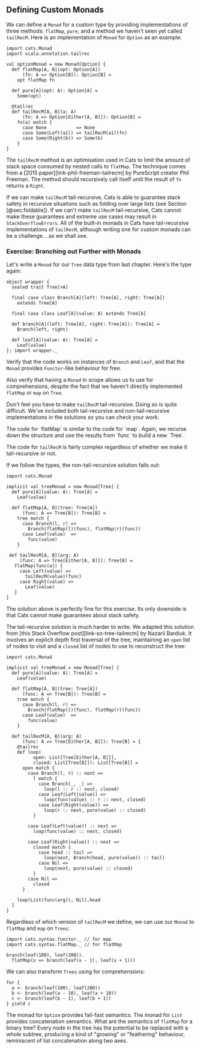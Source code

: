 ## Defining Custom Monads

We can define a `Monad` for a custom type
by providing implementations of three methods:
`flatMap`, `pure`, and
a method we haven't seen yet called `tailRecM`.
Here is an implementation of `Monad` for `Option` as an example:

```tut:book:silent
import cats.Monad
import scala.annotation.tailrec

val optionMonad = new Monad[Option] {
  def flatMap[A, B](opt: Option[A])
      (fn: A => Option[B]): Option[B] =
    opt flatMap fn

  def pure[A](opt: A): Option[A] =
    Some(opt)

  @tailrec
  def tailRecM[A, B](a: A)
      (fn: A => Option[Either[A, B]]): Option[B] =
    fn(a) match {
      case None           => None
      case Some(Left(a1)) => tailRecM(a1)(fn)
      case Some(Right(b)) => Some(b)
    }
}
```

The `tailRecM` method is an optimisation used in Cats to limit
the amount of stack space consumed by nested calls to `flatMap`.
The technique comes from a [2015 paper][link-phil-freeman-tailrecm]
by PureScript creator Phil Freeman.
The method should recursively call itself
until the result of `fn` returns a `Right`.

If we can make `tailRecM` tail-recursive,
Cats is able to guarantee stack safety
in recursive situations such as
folding over large lists (see Section [@sec:foldable]).
If we can't make `tailRecM` tail-recursive,
Cats cannot make these guarantees
and extreme use cases may result in `StackOverflowErrors`.
All of the built-in monads in Cats have
tail-recursive implementations of `tailRecM`,
although writing one for custom monads
can be a challenge... as we shall see.

### Exercise: Branching out Further with Monads

Let's write a `Monad` for our `Tree` data type from last chapter.
Here's the type again:

```tut:book:silent
object wrapper {
  sealed trait Tree[+A]

  final case class Branch[A](left: Tree[A], right: Tree[A])
    extends Tree[A]

  final case class Leaf[A](value: A) extends Tree[A]

  def branch[A](left: Tree[A], right: Tree[A]): Tree[A] =
    Branch(left, right)

  def leaf[A](value: A): Tree[A] =
    Leaf(value)
}; import wrapper._
```

Verify that the code works on instances of `Branch` and `Leaf`,
and that the `Monad` provides `Functor`-like behaviour for free.

Also verify that having a `Monad` in scope allows us to use for comprehensions,
despite the fact that we haven't directly implemented `flatMap` or `map` on `Tree`.

Don't feel you have to make `tailRecM` tail-recursive.
Doing so is quite difficult.
We've included both tail-recursive
and non-tail-recursive implementations
in the solutions so you can check your work.

<div class="solution">
The code for `flatMap` is similar to the code for `map`.
Again, we recurse down the structure
and use the results from `func` to build a new `Tree`.

The code for `tailRecM` is fairly complex
regardless of whether we make it tail-recursive or not.

If we follow the types,
the non-tail-recursive solution falls out:

```tut:book:silent
import cats.Monad

implicit val treeMonad = new Monad[Tree] {
  def pure[A](value: A): Tree[A] =
    Leaf(value)

  def flatMap[A, B](tree: Tree[A])
      (func: A => Tree[B]): Tree[B] =
    tree match {
      case Branch(l, r) =>
        Branch(flatMap(l)(func), flatMap(r)(func))
      case Leaf(value)  =>
        func(value)
    }

 def tailRecM[A, B](arg: A)
     (func: A => Tree[Either[A, B]]): Tree[B] =
   flatMap(func(a)) {
     case Left(value) =>
       tailRecM(value)(func)
     case Right(value) =>
       Leaf(value)
   }
}
```

The solution above is perfectly fine for this exercise.
Its only downside is that Cats cannot make guarantees about stack safety.

The tail-recursive solution is much harder to write.
We adapted this solution from
[this Stack Overflow post][link-so-tree-tailrecm] by Nazarii Bardiuk.
It involves an explicit depth first traversal of the tree,
maintaining an `open` list of nodes to visit
and a `closed` list of nodes to use to reconstruct the tree:

```tut:book:silent
import cats.Monad

implicit val treeMonad = new Monad[Tree] {
  def pure[A](value: A): Tree[A] =
    Leaf(value)

  def flatMap[A, B](tree: Tree[A])
      (func: A => Tree[B]): Tree[B] =
    tree match {
      case Branch(l, r) =>
        Branch(flatMap(l)(func), flatMap(r)(func))
      case Leaf(value)  =>
        func(value)
    }

  def tailRecM[A, B](arg: A)
      (func: A => Tree[Either[A, B]]): Tree[B] = {
    @tailrec
    def loop(
          open: List[Tree[Either[A, B]]],
          closed: List[Tree[B]]): List[Tree[B]] =
      open match {
        case Branch(l, r) :: next =>
          l match {
            case Branch(_, _) =>
              loop(l :: r :: next, closed)
            case Leaf(Left(value)) =>
              loop(func(value) :: r :: next, closed)
            case Leaf(Right(value)) =>
              loop(r :: next, pure(value) :: closed)
          }

        case Leaf(Left(value)) :: next =>
          loop(func(value) :: next, closed)

        case Leaf(Right(value)) :: next =>
          closed match {
            case head :: tail =>
              loop(next, Branch(head, pure(value)) :: tail)
            case Nil =>
              loop(next, pure(value) :: closed)
          }
        case Nil =>
          closed
      }

    loop(List(func(arg)), Nil).head
  }
}
```

Regardless of which version of `tailRecM` we define,
we can use our `Monad` to `flatMap` and `map` on `Trees`:

```tut:book:silent
import cats.syntax.functor._ // for map
import cats.syntax.flatMap._ // for flatMap
```

```tut:book
branch(leaf(100), leaf(200)).
  flatMap(x => branch(leaf(x - 1), leaf(x + 1)))
```

We can also transform `Trees` using for comprehensions:

```tut:book
for {
  a <- branch(leaf(100), leaf(200))
  b <- branch(leaf(a - 10), leaf(a + 10))
  c <- branch(leaf(b - 1), leaf(b + 1))
} yield c
```

The monad for `Option` provides fail-fast semantics.
The monad for `List` provides concatenation semantics.
What are the semantics of `flatMap` for a binary tree?
Every node in the tree has the potential to be replaced with a whole subtree,
producing a kind of "growing" or "feathering" behaviour,
reminiscent of list concatenation along two axes.
</div>
